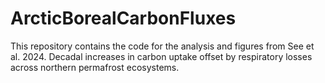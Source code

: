 # ArcticBorealCarbonFluxes
This repository contains the code for the analysis and figures from See et al. 2024. Decadal increases in carbon uptake offset by respiratory losses across northern permafrost ecosystems.
